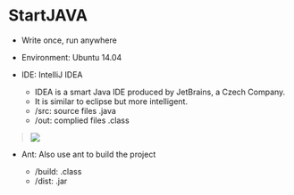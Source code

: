 # StartJAVA

* Write once, run anywhere

* Environment: Ubuntu 14.04

* IDE: IntelliJ IDEA
	* IDEA is a smart Java IDE produced by JetBrains, a Czech Company.
	* It is similar to eclipse but more intelligent.
	* /src: source files .java
	* /out: complied files .class

<!--![](http://www.kankanews.com/ICkengine/wp-content/plugins/wp-o-matic/cache/9dd64871e1_140601104983641.jpg)-->
> ![](http://www.kankanews.com/ICkengine/wp-content/plugins/wp-o-matic/cache/ae42393cec_141105213014401.png)

* Ant: Also use ant to build the project
	* /build: .class
	* /dist: .jar

	<?xml version="1.0"?>
	<project default="jar" name="Project Name" basedir=".">
		<property name="srcDir" location="src"/>
		<property name="buildDir" location="build"/>
		<property name="distDir" location="dist"/>
		<target name="init" depends="clean">
			<tstamp/>
			<mkdir dir="${buildDir}"/>
			<mkdir dir="${distDir}"/>
		</target>
		<target name="compile" depends="init">
			<javac srcdir="${srcDir}" destdir="${buildDir}"/>
		</target>
		<target name="jar" depends="compile">
			<jar destfile="${distDir}/package.jar" basedir="${buildDir}">
				<manifest>
					<attribute name="Built-By" value="${user.name}"/>
					<attribute name="Main-Class" value="com.company.Main"/>
				</manifest>
			</jar>
			<jar destfile="${distDir}/package-src-${DSTAMP}.jar" basedir="${srcDir}"/>
		</target>
		<target name="run" depends="">
			<java jar="${distDir}/package.jar" fork="true"/>
		</target>
		<target name="clean">
			<delete dir="${buildDir}"/>
			<delete dir="${distDir}"/>
		</target>
	</project
